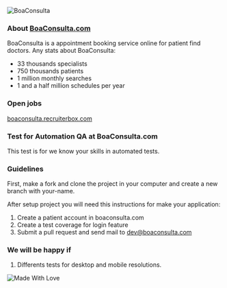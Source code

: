 ![BoaConsulta](https://www.boaconsulta.com/assets/icons/logo-preferencial/logo-preferencial-r-g-b@2x.png)

### About [BoaConsulta.com](https://www.boaconsulta.com)
BoaConsulta is a appointment booking service online for patient find doctors. Any stats about BoaConsulta:

* 33 thousands specialists
* 750 thousands patients
* 1 million monthly searches
* 1 and a half million schedules per year

### Open jobs
[boaconsulta.recruiterbox.com](https://boaconsulta.recruiterbox.com)

### Test for Automation QA at BoaConsulta.com
This test is for we know your skills in automated tests.

### Guidelines
First, make a fork and clone the project in your computer and create a new branch with your-name.

After setup project you will need this instructions for make your application:

1. Create a patient account in boaconsulta.com
2. Create a test coverage for login feature
3. Submit a pull request and send mail to dev@boaconsulta.com

### We will be happy if
1. Differents tests for desktop and mobile resolutions.

![Made With Love](https://forthebadge.com/images/badges/built-with-love.svg)
